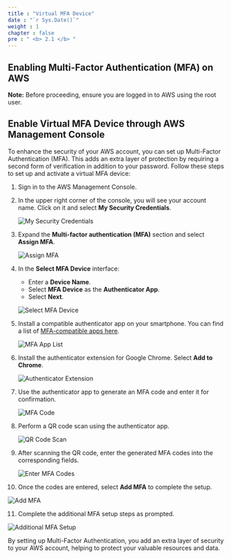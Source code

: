```yaml
---
title : "Virtual MFA Device"
date : "`r Sys.Date()`"
weight : 1
chapter : false
pre : " <b> 2.1 </b> "
---
```


## Enabling Multi-Factor Authentication (MFA) on AWS

**Note:** Before proceeding, ensure you are logged in to AWS using the root user.

## Enable Virtual MFA Device through AWS Management Console

To enhance the security of your AWS account, you can set up Multi-Factor Authentication (MFA). This adds an extra layer of protection by requiring a second form of verification in addition to your password. Follow these steps to set up and activate a virtual MFA device:

1. Sign in to the AWS Management Console.

2. In the upper right corner of the console, you will see your account name. Click on it and select **My Security Credentials**.

   ![My Security Credentials](/images/2/0001.png?featherlight=false&width=90pc)

3. Expand the **Multi-factor authentication (MFA)** section and select **Assign MFA**.

   ![Assign MFA](/images/2/0002.png?featherlight=false&width=90pc)

4. In the **Select MFA Device** interface:

   - Enter a **Device Name**.
   - Select **MFA Device** as the **Authenticator App**.
   - Select **Next**.

   ![Select MFA Device](/images/2/0003.png?featherlight=false&width=90pc)

5. Install a compatible authenticator app on your smartphone. You can find a list of [MFA-compatible apps here](https://aws.amazon.com/iam/features/mfa/?audit=2019q1).

   ![MFA App List](/images/2/0004.png?featherlight=false&width=90pc)

6. Install the authenticator extension for Google Chrome. Select **Add to Chrome**.

   ![Authenticator Extension](/images/2/0005.png?featherlight=false&width=90pc)

7. Use the authenticator app to generate an MFA code and enter it for confirmation.

   ![MFA Code](/images/2/0006.png?featherlight=false&width=90pc)

8. Perform a QR code scan using the authenticator app.

   ![QR Code Scan](/images/2/0007.png?featherlight=false&width=90pc)

9. After scanning the QR code, enter the generated MFA codes into the corresponding fields.

   ![Enter MFA Codes](/images/2/0008.png?featherlight=false&width=90pc)

10. Once the codes are entered, select **Add MFA** to complete the setup.

   ![Add MFA](/images/2/0009.png?featherlight=false&width=90pc)

11. Complete the additional MFA setup steps as prompted.

   ![Additional MFA Setup](/images/2/00010.png?featherlight=false&width=90pc)

By setting up Multi-Factor Authentication, you add an extra layer of security to your AWS account, helping to protect your valuable resources and data.
